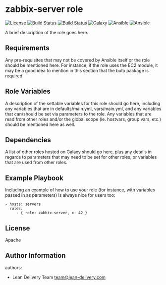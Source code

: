 zabbix-server role
=========
[![License](https://img.shields.io/badge/license-Apache-green.svg?style=flat)](https://raw.githubusercontent.com/lean-delivery/ansible-role-zabbix-server/master/LICENSE)
[![Build Status](https://travis-ci.org/lean-delivery/ansible-role-zabbix-server.svg?branch=master)](https://travis-ci.org/lean-delivery/ansible-role-zabbix-server)
[![Build Status](https://gitlab.com/lean-delivery/ansible-role-zabbix-server/badges/master/build.svg)](https://gitlab.com/lean-delivery/ansible-role-zabbix-server)
[![Galaxy](https://img.shields.io/badge/galaxy-lean__delivery.zabbix-server-blue.svg)](https://galaxy.ansible.com/lean_delivery/zabbix-server)
![Ansible](https://img.shields.io/ansible/role/d/role_id.svg)
![Ansible](https://img.shields.io/badge/dynamic/json.svg?label=min_ansible_version&url=https%3A%2F%2Fgalaxy.ansible.com%2Fapi%2Fv1%2Froles%2Frole_id%2F&query=$.min_ansible_version)

A brief description of the role goes here.

Requirements
------------

Any pre-requisites that may not be covered by Ansible itself or the role should
be mentioned here. For instance, if the role uses the EC2 module, it may be a
good idea to mention in this section that the boto package is required.

Role Variables
--------------

A description of the settable variables for this role should go here, including
any variables that are in defaults/main.yml, vars/main.yml, and any variables
that can/should be set via parameters to the role. Any variables that are read
from other roles and/or the global scope (ie. hostvars, group vars, etc.) should
be mentioned here as well.

Dependencies
------------

A list of other roles hosted on Galaxy should go here, plus any details in
regards to parameters that may need to be set for other roles, or variables that
are used from other roles.

Example Playbook
----------------

Including an example of how to use your role (for instance, with variables
passed in as parameters) is always nice for users too:

    - hosts: servers
      roles:
         - { role: zabbix-server, x: 42 }

License
-------
Apache

Author Information
------------------

authors:
  - Lean Delivery Team <team@lean-delivery.com>
